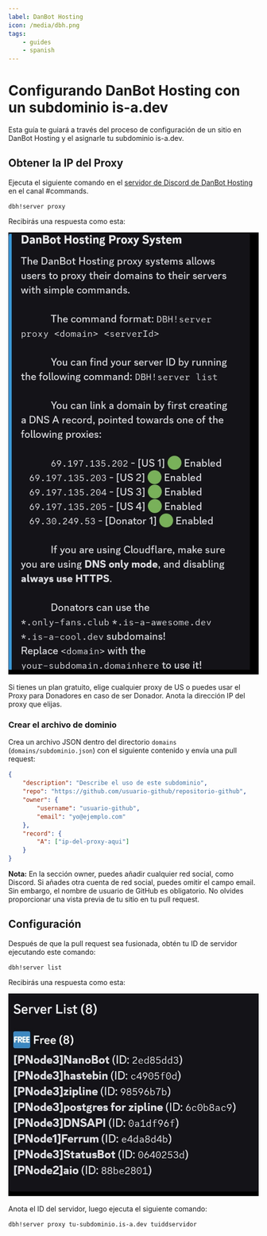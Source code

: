 ```yaml
---
label: DanBot Hosting
icon: /media/dbh.png
tags:
    - guides
    - spanish
---
```


# Configurando DanBot Hosting con un subdominio is-a.dev

Esta guía te guiará a través del proceso de configuración de un sitio en DanBot Hosting y el asignarle tu subdominio is-a.dev.

## Obtener la IP del Proxy

Ejecuta el siguiente comando en el [servidor de Discord de DanBot Hosting](https://discord.gg/dbh) en el canal #commands.


```
dbh!server proxy
```

Recibirás una respuesta como esta:

![](../../media/dbh_proxy/1.jpg)

Si tienes un plan gratuito, elige cualquier proxy de US o puedes usar el Proxy para Donadores en caso de ser Donador. Anota la dirección IP del proxy que elijas.

### Crear el archivo de dominio

Crea un archivo JSON dentro del directorio `domains` (`domains/subdominio.json`) con el siguiente contenido y envía una pull request:

```json
{
    "description": "Describe el uso de este subdominio",
    "repo": "https://github.com/usuario-github/repositorio-github",
    "owner": {
        "username": "usuario-github",
        "email": "yo@ejemplo.com"
    },
    "record": {
        "A": ["ip-del-proxy-aqui"]
    }
}
```

**Nota:** En la sección owner, puedes añadir cualquier red social, como Discord. Si añades otra cuenta de red social, puedes omitir el campo email. Sin embargo, el nombre de usuario de GitHub es obligatorio. No olvides proporcionar una vista previa de tu sitio en tu pull request.

## Configuración

Después de que la pull request sea fusionada, obtén tu ID de servidor ejecutando este comando:

```
dbh!server list
```

Recibirás una respuesta como esta:

![](../../media/dbh_proxy/2.jpg)

Anota el ID del servidor, luego ejecuta el siguiente comando:


```
dbh!server proxy tu-subdominio.is-a.dev tuiddservidor
```